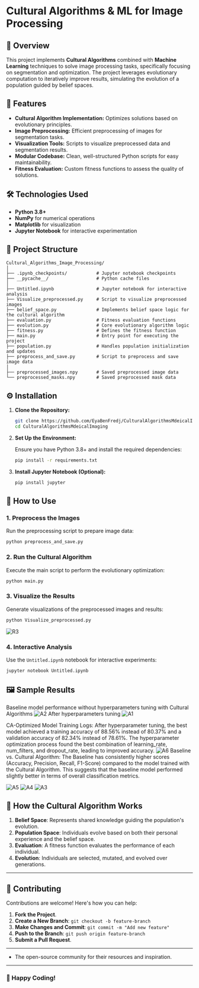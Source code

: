 # Cultural Algorithms & ML for Image Processing

## 📜 Overview

This project implements **Cultural Algorithms** combined with **Machine Learning** techniques to solve image processing tasks, specifically focusing on segmentation and optimization. The project leverages evolutionary computation to iteratively improve results, simulating the evolution of a population guided by belief spaces.

## 🚀 Features

- **Cultural Algorithm Implementation:** Optimizes solutions based on evolutionary principles.
- **Image Preprocessing:** Efficient preprocessing of images for segmentation tasks.
- **Visualization Tools:** Scripts to visualize preprocessed data and segmentation results.
- **Modular Codebase:** Clean, well-structured Python scripts for easy maintainability.
- **Fitness Evaluation:** Custom fitness functions to assess the quality of solutions.

## 🛠️ Technologies Used

- **Python 3.8+**
- **NumPy** for numerical operations
- **Matplotlib** for visualization
- **Jupyter Notebook** for interactive experimentation

## 📁 Project Structure

```
Cultural_Algorithms_Image_Processing/
│
├── .ipynb_checkpoints/           # Jupyter notebook checkpoints
├── __pycache__/                  # Python cache files
│
├── Untitled.ipynb                # Jupyter notebook for interactive analysis
├── Visualize_preprocessed.py     # Script to visualize preprocessed images
├── belief_space.py               # Implements belief space logic for the cultural algorithm
├── evaluation.py                 # Fitness evaluation functions
├── evolution.py                  # Core evolutionary algorithm logic
├── fitness.py                    # Defines the fitness function
├── main.py                       # Entry point for executing the project
├── population.py                 # Handles population initialization and updates
├── preprocess_and_save.py        # Script to preprocess and save image data
│
├── preprocessed_images.npy       # Saved preprocessed image data
└── preprocessed_masks.npy        # Saved preprocessed mask data
```

## ⚙️ Installation

1. **Clone the Repository:**

   ```bash
   git clone https://github.com/EyaBenFredj/CulturalAlgorithmsMdeicalImaging.git
   cd CulturalAlgorithmsMdeicalImaging
   ```

2. **Set Up the Environment:**

   Ensure you have Python 3.8+ and install the required dependencies:

   ```bash
   pip install -r requirements.txt
   ```

3. **Install Jupyter Notebook (Optional):**

   ```bash
   pip install jupyter
   ```

## 📝 How to Use

### 1. **Preprocess the Images**

Run the preprocessing script to prepare image data:

```bash
python preprocess_and_save.py
```

### 2. **Run the Cultural Algorithm**

Execute the main script to perform the evolutionary optimization:

```bash
python main.py
```

### 3. **Visualize the Results**

Generate visualizations of the preprocessed images and results:

```bash
python Visualize_preprocessed.py

```
![R3](https://github.com/user-attachments/assets/fe14d661-d392-4d0b-9ccd-99650b5672e0)


### 4. **Interactive Analysis**

Use the `Untitled.ipynb` notebook for interactive experiments:

```bash
jupyter notebook Untitled.ipynb
```

## 🖼️ Sample Results
Baseline model performance without hyperparameters tuning with Cultural Algorithms
![A2](https://github.com/user-attachments/assets/d177979d-c0bf-4975-8dab-475a0b47cb39)
After hyperparameters tuning
![A1](https://github.com/user-attachments/assets/8ad3f502-fa6a-4b6c-8f84-2f4a79ab4b35)

CA-Optimized Model Training Logs:
After hyperparameter tuning, the best model achieved a training accuracy of 88.56% instead of 80.37% and a validation accuracy of 82.34% instead of 78.61%.
The hyperparameter optimization process found the best combination of learning_rate, num_filters, and dropout_rate, leading to improved accuracy.
![A6](https://github.com/user-attachments/assets/b32a1984-7f43-4c67-a9a4-8a2c5bbf8284)
Baseline vs. Cultural Algorithm:
The Baseline has consistently higher scores (Accuracy, Precision, Recall, F1-Score) compared to the model trained with the Cultural Algorithm.
This suggests that the baseline model performed slightly better in terms of overall classification metrics.

![A5](https://github.com/user-attachments/assets/612a532b-8297-4c07-89e4-9204a919f804)
![A4](https://github.com/user-attachments/assets/12401f74-16c8-4a50-9479-824170ae6b56)
![A3](https://github.com/user-attachments/assets/463cfc86-ffbd-468c-8e0b-0038456473fd)




## 📖 How the Cultural Algorithm Works

1. **Belief Space**: Represents shared knowledge guiding the population's evolution.
2. **Population Space**: Individuals evolve based on both their personal experience and the belief space.
3. **Evaluation**: A fitness function evaluates the performance of each individual.
4. **Evolution**: Individuals are selected, mutated, and evolved over generations.

---

## 🤝 Contributing

Contributions are welcome! Here's how you can help:

1. **Fork the Project**.
2. **Create a New Branch**: `git checkout -b feature-branch`
3. **Make Changes and Commit**: `git commit -m "Add new feature"`
4. **Push to the Branch**: `git push origin feature-branch`
5. **Submit a Pull Request**.

---


- The open-source community for their resources and inspiration.

---

### 🌟 Happy Coding!

